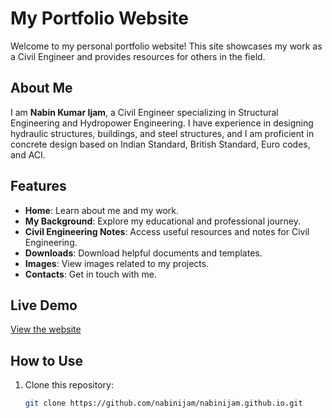 # My Portfolio Website

Welcome to my personal portfolio website! This site showcases my work as a Civil Engineer and provides resources for others in the field.

## About Me
I am **Nabin Kumar Ijam**, a Civil Engineer specializing in Structural Engineering and Hydropower Engineering. I have experience in designing hydraulic structures, buildings, and steel structures, and I am proficient in concrete design based on Indian Standard, British Standard, Euro codes, and ACI.

## Features
- **Home**: Learn about me and my work.
- **My Background**: Explore my educational and professional journey.
- **Civil Engineering Notes**: Access useful resources and notes for Civil Engineering.
- **Downloads**: Download helpful documents and templates.
- **Images**: View images related to my projects.
- **Contacts**: Get in touch with me.

## Live Demo
[View the website](https://nabinijam.github.io/)

## How to Use
1. Clone this repository:
   ```bash
   git clone https://github.com/nabinijam/nabinijam.github.io.git
